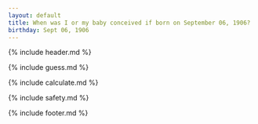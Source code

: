 ```yaml
---
layout: default
title: When was I or my baby conceived if born on September 06, 1906?
birthday: Sept 06, 1906
---
```


{% include header.md %}

{% include guess.md %}

{% include calculate.md %}

{% include safety.md %}

{% include footer.md %}



